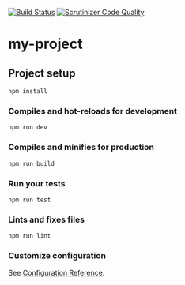 [![Build Status](https://scrutinizer-ci.com/g/alfs18/jsramverk/badges/build.png?b=master)](https://scrutinizer-ci.com/g/alfs18/jsramverk/build-status/master)
[![Scrutinizer Code Quality](https://scrutinizer-ci.com/g/alfs18/jsramverk/badges/quality-score.png?b=master)](https://scrutinizer-ci.com/g/alfs18/jsramverk/?branch=master)

# my-project

## Project setup
```
npm install
```

### Compiles and hot-reloads for development
```
npm run dev
```

### Compiles and minifies for production
```
npm run build
```

### Run your tests
```
npm run test
```

### Lints and fixes files
```
npm run lint
```

### Customize configuration
See [Configuration Reference](https://cli.vuejs.org/config/).
